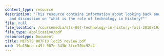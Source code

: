 ```yaml
---
content_type: resource
description: 'This resource contains information about looking back and beyond: presentations
  and discussion on "what is the role of technology in history?"'
file: null
file_location: /coursemedia/sts-007-technology-in-history-fall-2010/19a15bcac49f007e343b3fce70bc92c4_MITSTS_007F10_lec25_review.pdf
file_type: application/pdf
resourcetype: Document
title: MITSTS_007F10_lec25_review.pdf
uid: 19a15bca-c49f-007e-343b-3fce70bc92c4
---
```

